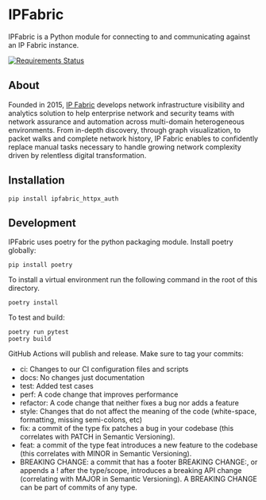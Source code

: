 # IPFabric

IPFabric is a Python module for connecting to and communicating against an IP Fabric instance.

[![Requirements Status](https://requires.io/github/community-fabric/ipfabric_httpx_auth/requirements.svg?branch=main)](https://requires.io/github/community-fabric/ipfabric_httpx_auth/requirements/?branch=main)

## About

Founded in 2015, [IP Fabric](https://ipfabric.io/) develops network infrastructure visibility and analytics solution to
help enterprise network and security teams with network assurance and automation across multi-domain heterogeneous
environments. From in-depth discovery, through graph visualization, to packet walks and complete network history, IP
Fabric enables to confidently replace manual tasks necessary to handle growing network complexity driven by relentless
digital transformation.

## Installation

```
pip install ipfabric_httpx_auth
```

## Development

IPFabric uses poetry for the python packaging module. Install poetry globally:

```
pip install poetry
```

To install a virtual environment run the following command in the root of this directory.

```
poetry install
```

To test and build:

```
poetry run pytest
poetry build
```

GitHub Actions will publish and release. Make sure to tag your commits:

* ci: Changes to our CI configuration files and scripts
* docs: No changes just documentation
* test: Added test cases
* perf: A code change that improves performance
* refactor: A code change that neither fixes a bug nor adds a feature
* style: Changes that do not affect the meaning of the code (white-space, formatting, missing semi-colons, etc)
* fix: a commit of the type fix patches a bug in your codebase (this correlates with PATCH in Semantic Versioning).
* feat: a commit of the type feat introduces a new feature to the codebase (this correlates with MINOR in Semantic Versioning).
* BREAKING CHANGE: a commit that has a footer BREAKING CHANGE:, or appends a ! after the type/scope, introduces a breaking
  API change (correlating with MAJOR in Semantic Versioning). A BREAKING CHANGE can be part of commits of any type.
